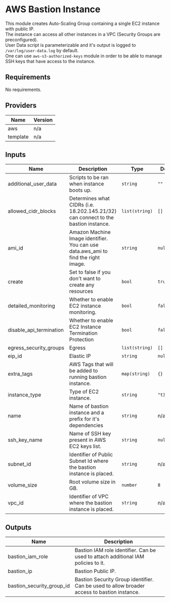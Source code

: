 # AWS Bastion Instance  
This module creates Auto-Scaling Group containing a single EC2 instance with public IP.  
The instance can access all other instances in a VPC (Security Groups are preconfigured).  
User Data script is parameterizable and it's output is logged to `/var/log/user-data.log` by default.  
One can use `aws-s3-authorized-keys` module in order to be able to manage SSH keys that have access to the instance.

## Requirements

No requirements.

## Providers

| Name | Version |
|------|---------|
| aws | n/a |
| template | n/a |

## Inputs

| Name | Description | Type | Default | Required |
|------|-------------|------|---------|:--------:|
| additional\_user\_data | Scripts to be ran when instance boots up. | `string` | `""` | no |
| allowed\_cidr\_blocks | Determines what CIDRs (i.e. 18.202.145.21/32) can connect to the bastion instance. | `list(string)` | `[]` | no |
| ami\_id | Amazon Machine Image identifier. You can use data.aws\_ami to find the right image. | `string` | `null` | no |
| create | Set to false if you don't want to create any resources | `bool` | `true` | no |
| detailed\_monitoring | Whether to enable EC2 instance monitoring. | `bool` | `false` | no |
| disable\_api\_termination | Whether to enable EC2 Instance Termination Protection | `bool` | `false` | no |
| egress\_security\_groups | Egress | `list(string)` | `[]` | no |
| eip\_id | Elastic IP | `string` | `null` | no |
| extra\_tags | AWS Tags that will be added to running bastion instance. | `map(string)` | `{}` | no |
| instance\_type | Type of EC2 instance. | `string` | `"t3.nano"` | no |
| name | Name of bastion instance and a prefix for it's dependencies | `string` | n/a | yes |
| ssh\_key\_name | Name of SSH key present in AWS EC2 keys list. | `string` | `null` | no |
| subnet\_id | Identifier of Public Subnet Id where the bastion instance is placed. | `string` | n/a | yes |
| volume\_size | Root volume size in GB. | `number` | `8` | no |
| vpc\_id | Identifier of VPC where the bastion instance is placed. | `string` | n/a | yes |

## Outputs

| Name | Description |
|------|-------------|
| bastion\_iam\_role | Bastion IAM role identifier. Can be used to attach additional IAM policies to it. |
| bastion\_ip | Bastion Public IP. |
| bastion\_security\_group\_id | Bastion Security Group identifier. Can be used to allow broader access to bastion instance. |

